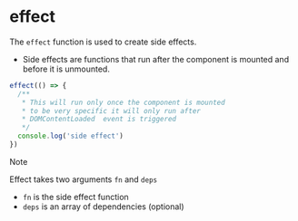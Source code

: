 # effect
The `effect` function is used to create side effects.
- Side effects are functions that run after the component is mounted and before it is unmounted.
```jsx
effect(() => {
  /** 
   * This will run only once the component is mounted
   * to be very specific it will only run after 
   * DOMContentLoaded  event is triggered 
   */
  console.log('side effect')
})
```

> [!NOTE]
> Effect takes two arguments `fn` and `deps` 
> - `fn` is the side effect function
> - `deps` is an array of dependencies (optional)
